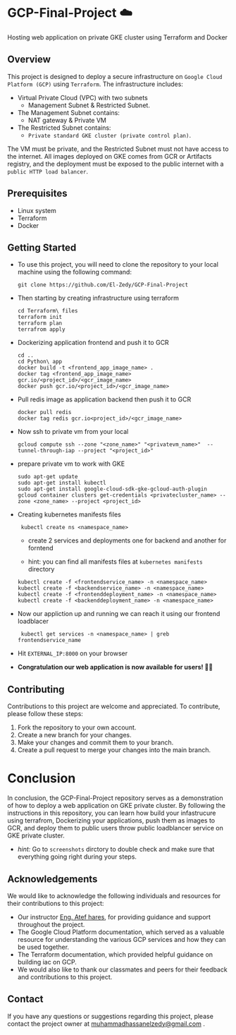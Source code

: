 # GCP-Final-Project :cloud:
Hosting web application on private GKE cluster using Terraform and Docker
## Overview
This project is designed to deploy a secure infrastructure on `Google Cloud Platform (GCP)` using `Terraform`. The infrastructure includes:
- Virtual Private Cloud (VPC) with two subnets 
    - Management Subnet & Restricted Subnet. 
- The Management Subnet contains:
    - NAT gateway & Private VM 
- The Restricted Subnet contains:
    - `Private standard GKE cluster (private control plan)`.
    
The VM must be private, and the Restricted Subnet must not have access to the internet. All images deployed on GKE comes from GCR or Artifacts registry, and the deployment must be exposed to the public internet with a `public HTTP load balancer`.
## Prerequisites
- Linux system
- Terraform 
- Docker
## Getting Started
- To use this project, you will need to clone the repository to your local machine using the following command:
    
      git clone https://github.com/El-Zedy/GCP-Final-Project
- Then starting by creating infrastructure using terraform

      cd Terraform\ files
      terraform init
      terraform plan
      terrafrom apply
- Dockerizing application frontend and push it to GCR
      
      cd .. 
      cd Python\ app 
      docker build -t <frontend_app_image_name> .
      docker tag <frontend_app_image_name> gcr.io/<project_id>/<gcr_image_name>
      docker push gcr.io/<project_id>/<gcr_image_name>
- Pull redis image as application backend then push it to GCR
      
      docker pull redis
      docker tag redis gcr.io<project_id>/<gcr_image_name>
- Now ssh to private vm from your local

      gcloud compute ssh --zone "<zone_name>" "<privatevm_name>"  --tunnel-through-iap --project "<project_id>"
- prepare private vm to work with GKE
      
      sudo apt-get update
      sudo apt-get install kubectl  
      sudo apt-get install google-cloud-sdk-gke-gcloud-auth-plugin
      gcloud container clusters get-credentials <privatecluster_name> --zone <zone_name> --project <project_id>
 - Creating kubernetes manifests files
      
        kubectl create ns <namespace_name>
      
      - create 2 services and deployments one for backend and another for forntend

      - hint: you can find all manifests files at `kubernetes manifests` directory
        
        
       kubectl create -f <frontendservice_name> -n <namespace_name>
       kubectl create -f <backendservice_name> -n <namespace_name>
       kubectl create -f <frontenddeployment_name> -n <namespace_name>
       kubectl create -f <backenddeployment_name> -n <namespace_name>
- Now our appliction up and running we can reach it using our frontend loadblacer
        
       kubectl get services -n <namespace_name> | greb frontendservice_name
       
- Hit `EXTERNAL_IP:8000` on your browser
- **Congratulation our web application is now available for users! :tada::tada:**

## Contributing
Contributions to this project are welcome and appreciated. To contribute, please follow these steps:

1. Fork the repository to your own account.
2. Create a new branch for your changes.
3. Make your changes and commit them to your branch.
4. Create a pull request to merge your changes into the main branch.
# Conclusion
In conclusion, the GCP-Final-Project repository serves as a demonstration of how to deploy a web application on GKE private cluster. By following the instructions in this repository, you can learn how build your infastrucure using terrafrom, Dockerizing your applications, push them as images to GCR, and deploy them to public users throw public loadblancer service on GKE private cluster.
- *hint:* Go to `screenshots` dirctory to double check and make sure that everything going right during your steps.
## Acknowledgements
We would like to acknowledge the following individuals and resources for their contributions to this project:

- Our instructor [Eng. Atef hares](https://github.com/atefhares), for providing guidance and support throughout the project.
- The Google Cloud Platform documentation, which served as a valuable resource for understanding the various GCP services and how they can be used together.
- The Terraform documentation, which provided helpful guidance on building iac on GCP.
- We would also like to thank our classmates and peers for their feedback and contributions to this project.

## Contact
If you have any questions or suggestions regarding this project, please contact the project owner at muhammadhassanelzedy@gmail.com .
